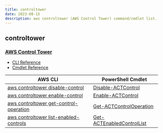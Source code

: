 ```yaml
---
title: controltower
date: 2023-08-15
description: aws controltower (AWS Control Tower) command/cmdlet list.
---
```


## controltower

### [AWS Control Tower](https://aws.amazon.com/controltower/)

* [CLI Reference](https://awscli.amazonaws.com/v2/documentation/api/latest/reference/controltower/index.html)
* [Cmdlet Reference](https://docs.aws.amazon.com/powershell/latest/reference/items/ControlTower_cmdlets.html)

|AWS CLI|PowerShell Cmdlet|
|----|----|
|[aws controltower disable-control](https://awscli.amazonaws.com/v2/documentation/api/latest/reference/controltower/disable-control.html)|[Disable-ACTControl](https://docs.aws.amazon.com/powershell/latest/reference/items/Disable-ACTControl.html)|
|[aws controltower enable-control](https://awscli.amazonaws.com/v2/documentation/api/latest/reference/controltower/enable-control.html)|[Enable-ACTControl](https://docs.aws.amazon.com/powershell/latest/reference/items/Enable-ACTControl.html)|
|[aws controltower get-control-operation](https://awscli.amazonaws.com/v2/documentation/api/latest/reference/controltower/get-control-operation.html)|[Get-ACTControlOperation](https://docs.aws.amazon.com/powershell/latest/reference/items/Get-ACTControlOperation.html)|
|[aws controltower list-enabled-controls](https://awscli.amazonaws.com/v2/documentation/api/latest/reference/controltower/list-enabled-controls.html)|[Get-ACTEnabledControlList](https://docs.aws.amazon.com/powershell/latest/reference/items/Get-ACTEnabledControlList.html)|

